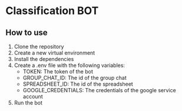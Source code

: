# Classification BOT

## How to use

1. Clone the repository
2. Create a new virtual environment
3. Install the dependencies
4. Create a .env file with the following variables:
    - TOKEN: The token of the bot
    - GROUP_CHAT_ID: The id of the group chat
    - SPREADSHEET_ID: The id of the spreadsheet
    - GOOGLE_CREDENTIALS: The credentials of the google service account
5. Run the bot
